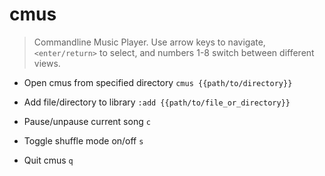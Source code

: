 # cmus
> Commandline Music Player.
> Use arrow keys to navigate, `<enter/return>` to select, and numbers 1-8 switch between different views.

- Open cmus from specified directory
`cmus {{path/to/directory}}`

- Add file/directory to library
`:add {{path/to/file_or_directory}}`

- Pause/unpause current song
`c`

- Toggle shuffle mode on/off
`s`

- Quit cmus
`q`
